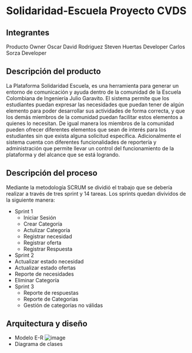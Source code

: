 # Solidaridad-Escuela Proyecto CVDS
## Integrantes 
Producto Owner Oscar David Rodriguez
Steven Huertas Developer
Carlos Sorza Developer

## Descripción del producto

La Plataforma Solidaridad Escuela, es una herramienta para generar un entorno de comunicación y ayuda dentro de la comunidad de la Escuela Colombiana de Ingeniería Julio Garavito. El sistema permite que los estudiantes puedan expresar las necesidades que puedan tener de algún elemento para poder desarrollar sus actividades de forma correcta, y que los demás miembros de la comunidad puedan facilitar estos elementos a quienes lo necesitan. De igual manera los miembros de la comunidad pueden ofrecer diferentes elementos que sean de interés para los estudiantes sin que exista alguna solicitud específica. Adicionalmente el sistema cuenta con diferentes funcionalidades de reportería y administración que permite llevar un control del funcionamiento de la plataforma y del alcance que se está logrando.
## Descripción del proceso
Mediante la metodología SCRUM se dividió el trabajo que se debería realizar a través de tres sprint y 14 tareas.
Los sprints quedan divividos de la siguiente manera:
- Sprint 1
  - Iniciar Sesión
  - Crear Categoría 
  - Actulizar Categoría
  - Registrar necesidad
  - Registrar oferta
  - Registrar Respuesta
 - Sprint 2
  - Actualizar estado necesidad
  - Actualizar estado ofertas
  - Reporte de necesidades
  - Eliminar Categoría
- Sprint 3
  - Reporte de respuestas
  - Reporte de Categorías
  - Gestión de categorías no válidas

## Arquitectura y diseño
- Modelo E-R
  ![image](https://user-images.githubusercontent.com/78982514/144906486-677efd64-e7d6-4076-be21-eb84fd44fbaa.png)
- Diagrama de clases
